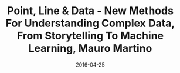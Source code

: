 ---
title: Point, Line & Data - New Methods For Understanding Complex Data, From Storytelling To Machine Learning, Mauro Martino 
date: "2016-04-25"
location: Bloomington, IN
credit: Places & Spaces
images: [image01-lg.jpg]
thumbs: [image01-thb.jpg]
---